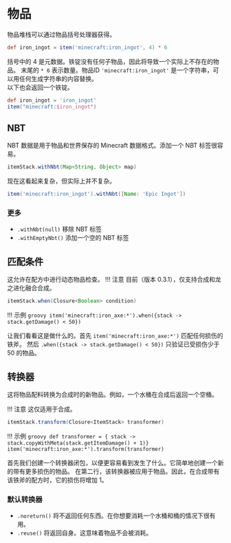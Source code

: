 # 物品

物品堆栈可以通过物品括号处理器获得。

```groovy
def iron_ingot = item('minecraft:iron_ingot', 4) * 6
```

括号中的 4 是元数据。铁锭没有任何子物品，因此将导致一个实际上不存在的物品。
末尾的 `* 6` 表示数量。物品ID `'minecraft:iron_ingot'` 是一个字符串，可以用任何生成字符串的内容替换。<br>
以下也会返回一个铁锭。

```groovy
def iron_ingot = 'iron_ingot'
item("minecraft:$iron_ingot")
```

## NBT

NBT 数据是用于物品和世界保存的 Minecraft 数据格式。添加一个 NBT 标签很容易。

```groovy
itemStack.withNbt(Map<String, Object> map)
```

现在这看起来复杂，但实际上并不复杂。

```groovy
item('minecraft:iron_ingot').withNbt([Name: 'Epic Ingot'])
```

### 更多

- `.withNbt(null)` 移除 NBT 标签
- `.withEmptyNbt()` 添加一个空的 NBT 标签

## 匹配条件

这允许在配方中进行动态物品检查。
!!! 注意
    目前（版本 0.3.1），仅支持合成和龙之进化融合合成。

```groovy
itemStack.when(Closure<Boolean> condition)
```

!!! 示例
    ```groovy
    item('minecraft:iron_axe:*').when({stack -> stack.getDamage() < 50})
    ```

让我们看看这是做什么的。首先 `item('minecraft:iron_axe:*')` 匹配任何损伤的铁斧。
然后 `.when({stack -> stack.getDamage() < 50})` 只验证已受损伤少于 50 的物品。

## 转换器

这将物品配料转换为合成时的新物品。例如，一个水桶在合成后返回一个空桶。

!!! 注意
    这仅适用于合成。

```groovy
itemStack.transform(Closure<ItemStack> transformer)
```

!!! 示例
    ```groovy
    def transformer = { stack -> stack.copyWithMeta(stack.getItemDamage() + 1)}
    item('minecraft:iron_axe:*').transform(transformer)
    ```

首先我们创建一个转换器闭包，以便更容易看到发生了什么。它简单地创建一个新的带有更多损伤的物品。
在第二行，该转换器被应用于物品。因此，在合成带有该铁斧的配方时，它的损伤将增加 1。

### 默认转换器

- `.noreturn()` 将不返回任何东西。在你想要消耗一个水桶和桶的情况下很有用。
- `.reuse()` 将返回自身。这意味着物品不会被消耗。